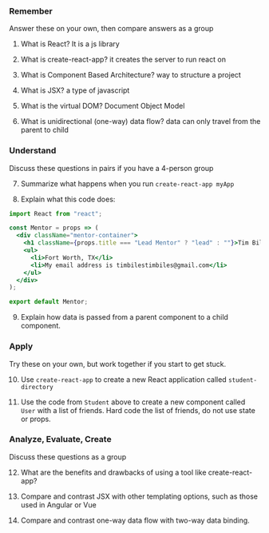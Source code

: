 ### Remember

Answer these on your own, then compare answers as a group

1.  What is React?
It is a js library

2.  What is create-react-app?
it creates the server to run react on

3.  What is Component Based Architecture?
way to structure a project

4.  What is JSX?
a type of javascript 

5.  What is the virtual DOM?
Document Object Model

6.  What is unidirectional (one-way) data flow?
data can only travel from the parent to child

### Understand

Discuss these questions in pairs if you have a 4-person group

7.  Summarize what happens when you run `create-react-app myApp`

8.  Explain what this code does:

```jsx
import React from "react";

const Mentor = props => (
  <div className="mentor-container">
    <h1 className={props.title === "Lead Mentor" ? "lead" : ""}>Tim Biles</h1>
    <ul>
      <li>Fort Worth, TX</li>
      <li>My email address is timbilestimbiles@gmail.com</li>
    </ul>
  </div>
);

export default Mentor;
```

9.  Explain how data is passed from a parent component to a child component.

### Apply

Try these on your own, but work together if you start to get stuck.

10.  Use `create-react-app` to create a new React application called `student-directory`

11.  Use the code from `Student` above to create a new component called `User` with a list of friends. Hard code the list of friends, do not use state or props.

### Analyze, Evaluate, Create

Discuss these questions as a group

12. What are the benefits and drawbacks of using a tool like create-react-app?

13. Compare and contrast JSX with other templating options, such as those used in Angular or Vue

14. Compare and contrast one-way data flow with two-way data binding.
